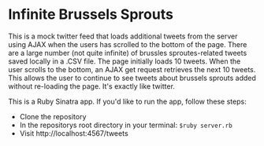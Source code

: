 # Infinite Brussels Sprouts
This is a mock twitter feed that loads additional tweets from the server using AJAX when the users has scrolled to the bottom
of the page. There are a large number (not quite infinite) of brussles sproutes-related tweets saved locally in a .CSV file. 
The page initially loads 10 tweets. When the user scrolls to the bottom, an AJAX get request retrieves the next 10 tweets. This
allows the user to continue to see tweets about brussels sprouts added without re-loading the page. It's exactly like twitter.

This is a Ruby Sinatra app. If you'd like to run the app, follow these steps:

* Clone the repository
* In the repositorys root directory in your terminal: ```$ruby server.rb```
* Visit http://localhost:4567/tweets


